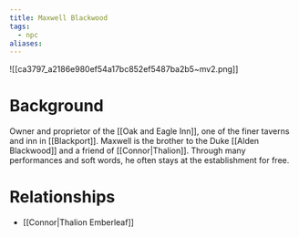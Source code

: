 ```yaml
---
title: Maxwell Blackwood
tags:
  - npc
aliases:
---
```

![[ca3797_a2186e980ef54a17bc852ef5487ba2b5~mv2.png]]
# Background
Owner and proprietor of the [[Oak and Eagle Inn]], one of the finer taverns and inn in [[Blackport]]. Maxwell is the brother to the Duke [[Alden Blackwood]] and a friend of [[Connor|Thalion]]. Through many performances and soft words, he often stays at the establishment for free.

# Relationships
* [[Connor|Thalion Emberleaf]]